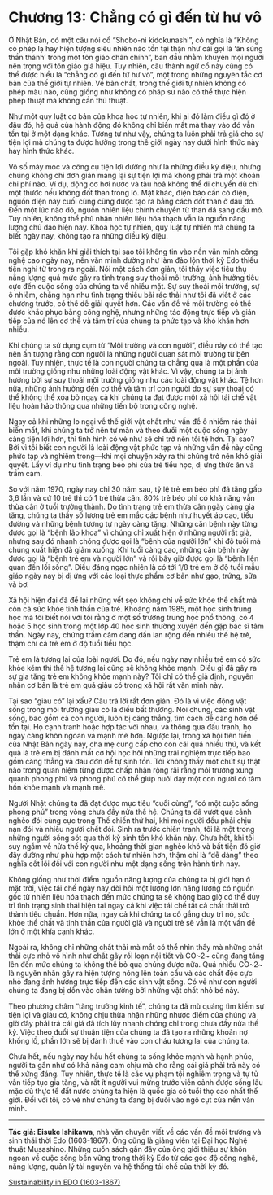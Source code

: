 # Chương 13: Chẳng có gì đến từ hư vô

Ở Nhật Bản, có một câu nói cổ “Shobo-ni kidokunashi”, có nghĩa là “Không có phép lạ hay hiện tượng siêu nhiên nào tồn tại thận như cái gọi là ‘ân sủng thần thánh’ trong một tôn giáo chân chính”, ban đầu nhằm khuyên mọi người nên trọng với tôn giáo giả hiệu. Tuy nhiên, câu thành ngữ cổ này cũng có thể được hiểu là “chẳng có gì đến từ hư vô”, một trong những nguyên tắc cơ bản của thế giới tự nhiên. Về bản chất, trong thế giới tự nhiên không có phép màu nào, cũng giống như không có pháp sư nào có thể thực hiện phép thuật mà không cần thủ thuật.

Như một quy luật cơ bản của khoa học tự nhiên, khi ai đó làm điều gì đó ở đâu đó, hệ quả của hành động đó không chỉ biến mất mà thay vào đó vẫn tồn tại ở một dạng khác. Tương tự như vậy, chúng ta luôn phải trả giá cho sự tiện lợi mà chúng ta được hưởng trong thế giới ngày nay dưới hình thức này hay hình thức khác.

Vô số máy móc và công cụ tiện lợi dường như là những điều kỳ diệu, nhưng chúng không chỉ đơn giản mang lại sự tiện lợi mà không phải trả một khoản chi phí nào. Ví dụ, động cơ hơi nước và tàu hoả không thể di chuyển dù chỉ một thước nếu không đốt than trong lò. Mặt khác, điện báo cần có điện, nguồn điện này cuối cùng cũng được tạo ra bằng cách đốt than ở đâu đó. Đến một lúc nào đó, nguồn nhiên liệu chính chuyển từ than đá sang dầu mỏ. Tuy nhiên, không thể phủ nhận nhiên liệu hóa thạch vẫn là nguồn năng lượng chủ đạo hiện nay. Khoa học tự nhiên, quy luật tự nhiên mà chúng ta biết ngày nay, không tạo ra những điều kỳ diệu.

Tôi gặp khó khăn khi giải thích tại sao tôi không tin vào nền văn minh công nghệ cao ngày nay, nền văn minh dường như làm đảo lộn thời kỳ Edo thiếu tiện nghi từ trong ra ngoài. Nói một cách đơn giản, tôi thấy việc tiêu thụ năng lượng quá mức gây ra tình trạng suy thoái môi trường, ảnh hưởng tiêu cực đến cuộc sống của chúng ta về nhiều mặt. Sự suy thoái môi trường, sự ô nhiễm, chẳng hạn như tình trạng thiếu bãi rác thải như tôi đã viết ở các chương trước, có thể dễ giải quyết hơn. Các vấn đề về môi trường có thể được khắc phục bằng công nghệ, nhưng những tác động trực tiếp và gián tiếp của nó lên cơ thể và tâm trí của chúng ta phức tạp và khó khăn hơn nhiều.

Khi chúng ta sử dụng cụm từ “Môi trường và con người”, điều này có thể tạo nên ấn tượng rằng con người là những người quan sát môi trường từ bên ngoài. Tuy nhiên, thực tế là con người chúng ta chẳng qua là một phần của môi trường giống như những loài động vật khác. Vì vậy, chúng ta bị ảnh hưởng bởi sự suy thoái môi trường giống như các loài động vật khác. Tệ hơn nữa, những ảnh hưởng đến cơ thể và tâm trí con người do sự suy thoái có thể không thể xóa bỏ ngay cả khi chúng ta đạt được một xã hội tái chế vật liệu hoàn hảo thông qua những tiến bộ trong công nghệ.

Ngay cả khi những lo ngại về thế giới vật chất như vấn đề ô nhiễm rác thải biến mất, khi chúng ta trở nên tự mãn và theo đuổi một cuộc sống ngày càng tiện lợi hơn, thì tình hình có vẻ như sẽ chỉ trở nên tồi tệ hơn. Tại sao? Bởi vì tôi biết con người là loài động vật phức tạp và những vấn đề này cũng phức tạp và nghiêm trọng&mdash;khi mọi chuyện xảy ra thì chúng trở nên khó giải quyết. Lấy ví dụ như tình trạng béo phì của trẻ tiểu học, dị ứng thức ăn và trầm cảm.

So với năm 1970, ngày nay chỉ 30 năm sau, tỷ lệ trẻ em béo phì đã tăng gấp 3,6 lần và cứ 10 trẻ thì có 1 trẻ thừa cân. 80% trẻ béo phì có khả năng vẫn thừa cân ở tuổi trưởng thành. Do tình trạng trẻ em thừa cân ngày càng gia tăng, chúng ta thấy số lượng trẻ em mắc các bệnh như huyết áp cao, tiểu đường và những bệnh tương tự ngày càng tăng. Những căn bệnh này từng được gọi là “bệnh lão khoa” vì chúng chỉ xuất hiện ở những người rất già, nhưng sau đó nhanh chóng được gọi là “bệnh của người lớn” khi độ tuổi mà chúng xuất hiện đã giảm xuống. Khi tuổi càng cao, những căn bệnh này được gọi là “bệnh trẻ em và người lớn” và rồi bây giờ được gọi là “bệnh liên quan đến lối sống”. Điều đáng ngạc nhiên là có tới 1/8 trẻ em ở độ tuổi mẫu giáo ngày nay bị dị ứng với các loại thực phẩm cơ bản như gạo, trứng, sữa và bơ.

Xã hội hiện đại đã để lại những vết sẹo không chỉ về sức khỏe thể chất mà còn cả sức khỏe tinh thần của trẻ. Khoảng năm 1985, một học sinh trung học mà tôi biết nói với tôi rằng ở một số trường trung học phổ thông, có 4 hoặc 5 học sinh trong một lớp 40 học sinh thường xuyên đến gặp bác sĩ tâm thần. Ngày nay, chứng trầm cảm đang dần lan rộng đến nhiều thế hệ trẻ, thậm chí cả trẻ em ở độ tuổi tiểu học.

Trẻ em là tương lai của loài người. Do đó, nếu ngày nay nhiều trẻ em có sức khỏe kém thì thế hệ tương lai cũng sẽ không khỏe mạnh. Điều gì đã gây ra sự gia tăng trẻ em không khỏe mạnh này? Tôi chỉ có thể giả định, nguyên nhân cơ bản là trẻ em quá giàu có trong xã hội rất văn minh này.

Tại sao “giàu có” lại xấu? Câu trả lời rất đơn giản. Đó là vì việc động vật sống trong môi trường giàu có là điều bất thường. Nói chung, các sinh vật sống, bao gồm cả con người, luôn bị căng thẳng, tìm cách dễ dàng hơn để tồn tại. Họ cạnh tranh hoặc hợp tác với nhau, và thông qua đấu tranh, họ ngày càng khôn ngoan và mạnh mẽ hơn. Ngược lại, trong xã hội tiên tiến của Nhật Bản ngày nay, cha mẹ cung cấp cho con cái quá nhiều thứ, và kết quả là trẻ em bị đánh mất cơ hội học hỏi những trải nghiệm trực tiếp bao gồm căng thẳng và đau đớn để tự sinh tồn. Tôi không thấy một chút sự thật nào trong quan niệm từng được chấp nhận rộng rãi rằng môi trường xung quanh phong phú và phong phú có thể giúp nuôi dạy một con người có tâm hồn khỏe mạnh và mạnh mẽ.

Người Nhật chúng ta đã đạt được mục tiêu “cuối cùng”, “có một cuộc sống phong phú” trong vòng chưa đầy nửa thế hệ. Chúng ta đã vượt qua cảnh nghèo đói cùng cực trong Thế chiến thứ hai, khi mọi người đều phải chịu nạn đói và nhiều người chết đói. Sinh ra trước chiến tranh, tôi là một trong những người sống sót qua thời kỳ sinh tồn khó khăn này. Chưa hết, khi tôi suy ngẫm về nửa thế kỷ qua, khoảng thời gian nghèo khó và bất tiện đó giờ đây dường như phù hợp một cách tự nhiên hơn, thậm chí là “dễ dàng” theo nghĩa cốt lõi đối với con người như một dạng sống trên hành tinh này.

Không giống như thời điểm nguồn năng lượng của chúng ta bị giới hạn ở mặt trời, việc tái chế ngày nay đòi hỏi một lượng lớn năng lượng có nguồn gốc từ nhiên liệu hóa thạch đến mức chúng ta sẽ không bao giờ có thể duy trì tình trạng sinh thái hiện tại ngay cả khi việc tái chế tất cả chất thải trở thành tiêu chuẩn. Hơn nữa, ngay cả khi chúng ta cố gắng duy trì nó, sức khỏe thể chất và tinh thần của người già và người trẻ sẽ vẫn là một vấn đề lớn ở một khía cạnh khác.

Ngoài ra, không chỉ những chất thải mà mắt có thể nhìn thấy mà những chất thải cực nhỏ vô hình như chất gây rối loạn nội tiết và CO~2~ cũng đang tăng lên đến mức chúng ta không thể bỏ qua chúng được nữa. Quá nhiều CO~2~ là nguyên nhân gây ra hiện tượng nóng lên toàn cầu và các chất độc cực nhỏ đang ảnh hưởng trực tiếp đến các sinh vật sống. Có vẻ như con người chúng ta đang bị dồn vào chân tường bởi những vật chất nhỏ bé này.

Theo phương châm “tăng trưởng kinh tế”, chúng ta đã mù quáng tìm kiếm sự tiện lợi và giàu có, không chịu thừa nhận những nhược điểm của chúng và giờ đây phải trả cái giá đã tích lũy nhanh chóng chỉ trong chưa đầy nửa thế kỷ. Việc theo đuổi sự thuận tiện của chúng ta đã tạo ra những khoản nợ khổng lồ, phần lớn sẽ bị đánh thuế vào con cháu tương lai của chúng ta.

Chưa hết, nếu ngày nay hầu hết chúng ta sống khỏe mạnh và hạnh phúc, người ta gần như có khả năng cam chịu mà cho rằng cái giá phải trả này có thể xứng đáng. Tuy nhiên, thực tế là các vụ phạm tội nghiêm trọng và tự tử vẫn tiếp tục gia tăng, và rất ít người vui mừng trước viễn cảnh được sống lâu mặc dù thực tế đất nước chúng ta hiện là quốc gia có tuổi thọ cao nhất thế giới. Đối với tôi, có vẻ như chúng ta đang bị đuổi vào ngõ cụt của nền văn minh.

<hr/>

**Tác giả: Eisuke Ishikawa**, nhà văn chuyên viết về các vấn đề môi trường và sinh thái thời Edo (1603-1867). Ông cũng là giảng viên tại Đại học Nghệ thuật Musashino. Những cuốn sách gần đây của ông giới thiệu sự khôn ngoan về cuộc sống bền vững trong thời kỳ Edo từ các góc độ công nghệ, năng lượng, quản lý tài nguyên và hệ thống tái chế của thời kỳ đó.

[Sustainability in EDO (1603-1867)](https://www.japanfs.org/en/edo/index.html)